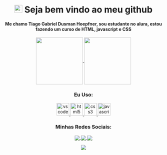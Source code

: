 <h1 align="center"><img src="https://media.giphy.com/media/hvRJCLFzcasrR4ia7z/giphy.gif" width="25px"> Seja bem vindo ao meu github</h1></img>

<h4 align="center">Me chamo Tiago Gabriel Dusman Hoepfner, sou estudante no alura, estou fazendo um curso de HTML, javascript e CSS</h4>

<p align="center">
  <a href="https://github-readme-stats.vercel.app/api?username=Teaguinho-feiu&show_icons=true&include_all_commits=true&count_private=true&theme=tokyonight">
    <img
      align="center"
      height="150em"
      src="https://github-readme-stats.vercel.app/api?username=Teaguinho-feiu&show_icons=true&theme=tokyonight"
    />
  </a>
  <a href="https://github-readme-stats.vercel.app/api/top-langs/?username=Teaguinho-feiu&show_icons=true&layout=compact&theme=tokyonight">
    <img
      align="center"
      height="150em"
      src="https://github-readme-stats.vercel.app/api/top-langs/?username=Teaguinho-feiu&show_icons=true&layout=compact&theme=tokyonight"
    />
  </a>
</p>

<h3 align="center">Eu Uso:</h3>

<p align="center">
   <a href="https://code.visualstudio.com/">
      <img src="https://cdn.jsdelivr.net/gh/devicons/devicon/icons/vscode/vscode-original.svg" alt="vscode" width="40" height="40"/>
   </a>
   <a href="https://developer.mozilla.org/pt-BR/docs/Web/HTML">
      <img src="https://cdn.jsdelivr.net/gh/devicons/devicon/icons/html5/html5-plain.svg" alt="html5" width="40" height="40"/>
   </a>
   <a href="https://developer.mozilla.org/pt-BR/docs/Web/CSS">
      <img src="https://cdn.jsdelivr.net/gh/devicons/devicon/icons/css3/css3-plain.svg" alt="css3" width="40" height="40"/>
   </a>
   <a href="https://developer.mozilla.org/en-US/docs/Web/JavaScript">
      <img src="https://cdn.jsdelivr.net/gh/devicons/devicon/icons/javascript/javascript-original.svg" alt="javascript" width="40" height="40"/>
   </a>
</p>

<h3 align="center">Minhas Redes Sociais:</h3>

<p align="center">
  <a href="https://twitter.com/teaguinho_feiu">
    <img
      align="center"
      src="https://img.shields.io/badge/Twitter-1DA1F2?style=for-the-badge&logo=twitter&logoColor=white"
    />
  </a>
  <a href="https://discord.gg/ZP7fGys">
    <img
      align="center"
      src="https://img.shields.io/badge/Discord-7289DA?style=for-the-badge&logo=discord&logoColor=white&link=https://discord.gg/ZP7fGys">
  </a>
  <a href="https://www.youtube.com/channel/https://www.youtube.com/channel/UCswxFcJ7dS3WI92-8ZUfB0w">
    <img
      align="center"
      src="https://img.shields.io/badge/YouTube-FF0000?style=for-the-badge&logo=youtube&logoColor=white"
    />
  </a>
</p>

<p align="center">
      <img src="https://github.com/LuanderFarias/teaguinho-feiu/blob/output/github-contribution-grid-snake.svg">
</p>
